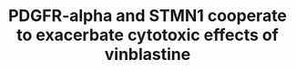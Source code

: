 ---
annotations:
- id: DOID:3068
  parent: disease of cellular proliferation
  type: Disease Ontology
  value: glioblastoma
- id: PW:0001317
  parent: regulatory pathway
  type: Pathway Ontology
  value: cell cycle pathway
authors:
- Khanspers
- Egonw
- Eweitz
description: Stathmin (SMTMN1) normally binds to alpha-beta tubulin heterodimers,
  but this process is negatively regulated by phosphorylation. In this way phosphorylated
  Stathmin indirectly promotes polymerization. PDGFRα dephosphorylates STMN1, which
  leads to increased tubulin depolymerization. Vinblastine inhibits polymerization,
  effectively resulting in depolymerization. During mitosis, this triggers the defense
  mechanism "spindle assembly checkpoint" (SAC), which and results in either apoptosis
  or mitotic slippage.
last-edited: 2021-05-23
organisms:
- Mus musculus
redirect_from:
- /index.php/Pathway:WP4398
- /instance/WP4398
- /instance/WP4398_rr117929
revision: r117929
schema-jsonld:
- '@context': https://schema.org/
  '@id': https://wikipathways.github.io/pathways/WP4398.html
  '@type': Dataset
  creator:
    '@type': Organization
    name: WikiPathways
  description: Stathmin (SMTMN1) normally binds to alpha-beta tubulin heterodimers,
    but this process is negatively regulated by phosphorylation. In this way phosphorylated
    Stathmin indirectly promotes polymerization. PDGFRα dephosphorylates STMN1, which
    leads to increased tubulin depolymerization. Vinblastine inhibits polymerization,
    effectively resulting in depolymerization. During mitosis, this triggers the defense
    mechanism "spindle assembly checkpoint" (SAC), which and results in either apoptosis
    or mitotic slippage.
  keywords:
  - Pdgfra
  - Stmn1
  - Vinblastine
  license: CC0
  name: PDGFR-alpha and STMN1 cooperate to exacerbate cytotoxic effects of vinblastine
seo: CreativeWork
title: PDGFR-alpha and STMN1 cooperate to exacerbate cytotoxic effects of vinblastine
wpid: WP4398
---